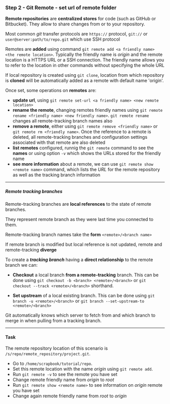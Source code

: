 ### Step 2 - Git Remote - set url of remote folder

**Remote repositories** are **centralized stores** for code (such as GitHub or Bitbucket). 
They allow to share changes from or to your repository. 

Most common *git* transfer protocols are `https://` protocol, `git://` or `user@server:path/to/repo.git` which use SSH protocol       

Remotes are **added** using command `git remote add <a friendly name> <the remote location>`. 
Typically the friendly name is *origin* and the remote location is a HTTPS URL or a SSH connection.
The friendly name allows you to refer to the location in other commands without specifying the whole URL

If local repository is created using `git clone`, location from which repository is **cloned** will be automatically added as a remote with default name 'origin'.

Once set, some operations on **remotes** are:

- **update url**, using `git remote set-url <a friendly name> <new remote location>`
- **rename the remote**, changing remotes friendly names using `git remote rename <friendly name> <new friendly name>`.
`git remote rename` changes all remote-tracking branch names also
- **remove a remote**, either using `git remote remove <friendly name>` or `git remote rm <friendly name>`. 
    Once the reference to a remote is deleted, all remote-tracking branches and configuration settings associated with that remote are also deleted
- **list remotes** configured, runnig the `git remote` command to see the **names** or using option `-v` which shows the URLs stored for the friendly name
- **see more information** about a remote, we can use `git remote show <remote name>` command, which lists the *URL* for the remote repository as well as the tracking branch information  

---

##### *Remote tracking branches*

Remote-tracking branches are **local references** to the state of remote branches. 

They represent remote branch as they were last time you connected to them.

Remote-tracking branch names take the **form** `<remote>/<branch name>`

If remote branch is modified but local reference is not updated, remote and remote-tracking **diverge**

To create a ***tracking branch*** having a **direct relationship** to the remote branch we can:

- **Checkout** a local branch **from a remote-tracking** branch. This can be done using `git checkout -b <branch> <remote>/<branch>` or `git checkout --track <remote>/<branch>` shorthand. 

- **Set upstream** of a local existing branch. This can be done using `git branch -u <remote>/<branch>` or `git branch --set-upstream-to <remote>/<branch>`
 
Git automatically knows which server to fetch from and which branch to merge in when pulling from a tracking branch.

---

#### Task

The remote repository location of this scenario is `/s/repo/remote_repository/project.git`. 
- Go to `/home/scrapbook/tutorial/repo`.
- Set this remote location with the name *origin* using `git remote add`.
- Run `git remote -v` to see the remote you have set
- Change remote friendly name from *origin* to *root*
- Run `git remote show <remote name>` to see information on *origin* remote you have set
- Change again remote friendly name from *root* to *origin*
